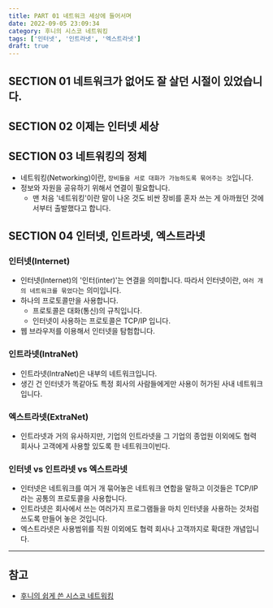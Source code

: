```yaml
---
title: PART 01 네트워크 세상에 들어서며
date: 2022-09-05 23:09:34
category: 후니의 시스코 네트워킹
tags: ['인터넷', '인트라넷', '엑스트라넷']
draft: true
---
```


## SECTION 01 네트워크가 없어도 잘 살던 시절이 있었습니다.

## SECTION 02 이제는 인터넷 세상

## SECTION 03 네트워킹의 정체

- 네트워킹(Networking)이란, `장비들을 서로 대화가 가능하도록 묶어주는 것`입니다.
- 정보와 자원을 공유하기 위해서 연결이 필요합니다.
  - 맨 처음 '네트워킹'이란 말이 나온 것도 비싼 장비를 혼자 쓰는 게 아까웠던 것에서부터 출발했다고 합니다.

## SECTION 04 인터넷, 인트라넷, 엑스트라넷

### 인터넷(Internet)

- 인터넷(Internet)의 '인터(inter)'는 연결을 의미합니다. 따라서 인터넷이란, `여러 개의 네트워크를 묶었다`는 의미입니다.
- 하나의 프로토콜만을 사용합니다.
  - 프로토콜은 대화(통신)의 규칙입니다.
  - 인터넷이 사용하는 프로토콜은 TCP/IP 입니다.
- 웹 브라우저를 이용해서 인터넷을 탐험합니다.

### 인트라넷(IntraNet)

- 인트라넷(IntraNet)은 내부의 네트워크입니다.
- 생긴 건 인터넷가 똑같아도 특정 회사의 사람들에게만 사용이 허가된 사내 네트워크입니다.

### 엑스트라넷(ExtraNet)

- 인트라넷과 거의 유사하지만, 기업의 인트라넷을 그 기업의 종업원 이외에도 협력 회사나 고객에게 사용할 있도록 한 네트워크이빈다.

### 인터넷 vs 인트라넷 vs 엑스트라넷

- 인터넷은 네트워크를 여거 개 묶어놓은 네트워크 연합을 말하고 이것들은 TCP/IP라는 공통의 프로토콜을 사용합니다.
- 인트라넷은 회사에서 쓰는 여러가지 프로그램들을 마치 인터넷을 사용하는 것처럼 쓰도록 만들어 놓은 것입니다.
- 엑스트라넷은 사용범위를 직원 이외에도 협력 회사나 고객까지로 확대한 개념입니다.

---

## 참고

- [후니의 쉽게 쓴 시스코 네트워킹](http://www.kyobobook.co.kr/product/detailViewKor.laf?ejkGb=KOR&mallGb=KOR&barcode=9788931589191&orderClick=LFR&Kc=)
